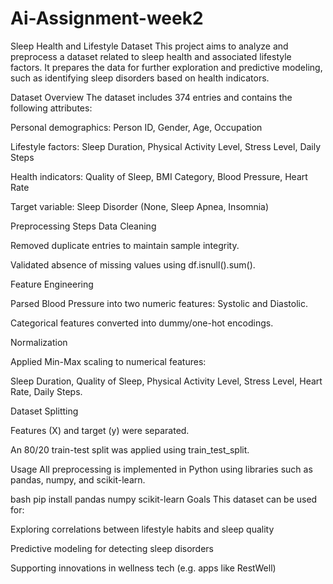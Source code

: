 # Ai-Assignment-week2

Sleep Health and Lifestyle Dataset
This project aims to analyze and preprocess a dataset related to sleep health and associated lifestyle factors. It prepares the data for further exploration and predictive modeling, such as identifying sleep disorders based on health indicators.

Dataset Overview
The dataset includes 374 entries and contains the following attributes:

Personal demographics: Person ID, Gender, Age, Occupation

Lifestyle factors: Sleep Duration, Physical Activity Level, Stress Level, Daily Steps

Health indicators: Quality of Sleep, BMI Category, Blood Pressure, Heart Rate

Target variable: Sleep Disorder (None, Sleep Apnea, Insomnia)

Preprocessing Steps
Data Cleaning

Removed duplicate entries to maintain sample integrity.

Validated absence of missing values using df.isnull().sum().

Feature Engineering

Parsed Blood Pressure into two numeric features: Systolic and Diastolic.

Categorical features converted into dummy/one-hot encodings.

Normalization

Applied Min-Max scaling to numerical features:

Sleep Duration, Quality of Sleep, Physical Activity Level, Stress Level, Heart Rate, Daily Steps.

Dataset Splitting

Features (X) and target (y) were separated.

An 80/20 train-test split was applied using train_test_split.

Usage
All preprocessing is implemented in Python using libraries such as pandas, numpy, and scikit-learn.

bash
pip install pandas numpy scikit-learn
Goals
This dataset can be used for:

Exploring correlations between lifestyle habits and sleep quality

Predictive modeling for detecting sleep disorders

Supporting innovations in wellness tech (e.g. apps like RestWell)
